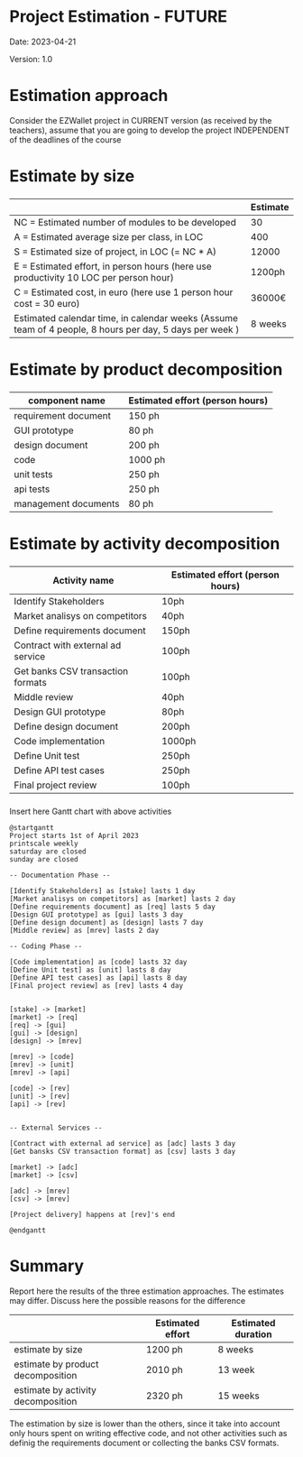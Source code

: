 # Project Estimation - FUTURE

Date: 2023-04-21

Version: 1.0

# Estimation approach

Consider the EZWallet project in CURRENT version (as received by the teachers), assume that you are going to develop the project INDEPENDENT of the deadlines of the course

# Estimate by size

###

|                                                                                                         | Estimate |
| ------------------------------------------------------------------------------------------------------- | -------- |
| NC = Estimated number of modules to be developed                                                        | 30       |
| A = Estimated average size per class, in LOC                                                            | 400      |
| S = Estimated size of project, in LOC (= NC \* A)                                                       | 12000    |
| E = Estimated effort, in person hours (here use productivity 10 LOC per person hour)                    | 1200ph   |
| C = Estimated cost, in euro (here use 1 person hour cost = 30 euro)                                     | 36000€   |
| Estimated calendar time, in calendar weeks (Assume team of 4 people, 8 hours per day, 5 days per week ) | 8 weeks  |

# Estimate by product decomposition

###

| component name       | Estimated effort (person hours) |
| -------------------- | ------------------------------- |
| requirement document | 150 ph                          |
| GUI prototype        | 80 ph                          |
| design document      | 200 ph                          |
| code                 | 1000 ph                         |
| unit tests           | 250 ph                          |
| api tests            | 250 ph                          |
| management documents | 80 ph                           |

# Estimate by activity decomposition

###

| Activity name                     | Estimated effort (person hours) |
| --------------------------------- | ------------------------------- |
| Identify Stakeholders             | 10ph                            |
| Market analisys on competitors    | 40ph                            |
| Define requirements document      | 150ph                           |
| Contract with external ad service | 100ph                           |
| Get banks CSV transaction formats | 100ph                           |
| Middle review                     | 40ph                            |
| Design GUI prototype              | 80ph                           |
| Define design document            | 200ph                           |
| Code implementation               | 1000ph                          |
| Define Unit test                  | 250ph                           |
| Define API test cases             | 250ph                           |
| Final project review              | 100ph                           |

###

Insert here Gantt chart with above activities

```plantuml
@startgantt
Project starts 1st of April 2023
printscale weekly
saturday are closed
sunday are closed

-- Documentation Phase --

[Identify Stakeholders] as [stake] lasts 1 day
[Market analisys on competitors] as [market] lasts 2 day
[Define requirements document] as [req] lasts 5 day
[Design GUI prototype] as [gui] lasts 3 day
[Define design document] as [design] lasts 7 day
[Middle review] as [mrev] lasts 2 day

-- Coding Phase --

[Code implementation] as [code] lasts 32 day
[Define Unit test] as [unit] lasts 8 day
[Define API test cases] as [api] lasts 8 day
[Final project review] as [rev] lasts 4 day


[stake] -> [market]
[market] -> [req]
[req] -> [gui]
[gui] -> [design]
[design] -> [mrev]

[mrev] -> [code]
[mrev] -> [unit]
[mrev] -> [api]

[code] -> [rev]
[unit] -> [rev]
[api] -> [rev]


-- External Services --

[Contract with external ad service] as [adc] lasts 3 day
[Get bansks CSV transaction format] as [csv] lasts 3 day

[market] -> [adc]
[market] -> [csv]

[adc] -> [mrev]
[csv] -> [mrev]

[Project delivery] happens at [rev]'s end

@endgantt
```

# Summary

Report here the results of the three estimation approaches. The estimates may differ. Discuss here the possible reasons for the difference

|                                    | Estimated effort | Estimated duration |
| ---------------------------------- | ---------------- | ------------------ |
| estimate by size                   | 1200 ph          | 8 weeks            |
| estimate by product decomposition  | 2010 ph          | 13 week            |
| estimate by activity decomposition | 2320 ph          | 15 weeks           |

The estimation by size is lower than the others, since it take into account only hours spent on writing effective code, and not other activities such as definig the requirements document or collecting the banks CSV formats.
